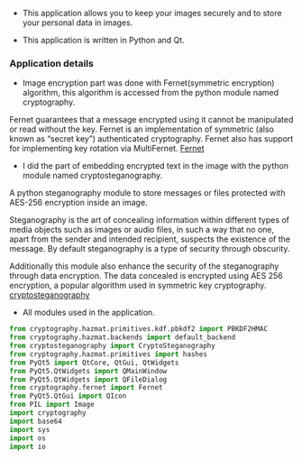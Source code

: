 * This application allows you to keep your images securely and to store your personal data in images. 

* This application is written in Python and Qt.


### **Application details**

* Image encryption part was done with Fernet(symmetric encryption) algorithm, this algorithm is accessed from the python module named cryptography.

Fernet guarantees that a message encrypted using it cannot be manipulated or read without the key. Fernet is an implementation of symmetric (also known as “secret key”) authenticated cryptography. Fernet also has support for implementing key rotation via MultiFernet. [Fernet](https://cryptography.io/en/latest/fernet.html)

* I did the part of embedding encrypted text in the image with the python module named cryptosteganography.

A python steganography module to store messages or files protected with AES-256 encryption inside an image. 

Steganography is the art of concealing information within different types of media objects such as images or audio files, in such a way that no one, apart from the sender and intended recipient, suspects the existence of the message. By default steganography is a type of security through obscurity. 

Additionally this module also enhance the security of the steganography through data encryption. The data concealed is encrypted using AES 256 encryption, a popular algorithm used in symmetric key cryptography. [cryptosteganography](https://pypi.org/project/cryptosteganography/)

* All modules used in the application.

```python
from cryptography.hazmat.primitives.kdf.pbkdf2 import PBKDF2HMAC
from cryptography.hazmat.backends import default_backend
from cryptosteganography import CryptoSteganography
from cryptography.hazmat.primitives import hashes
from PyQt5 import QtCore, QtGui, QtWidgets
from PyQt5.QtWidgets import QMainWindow
from PyQt5.QtWidgets import QFileDialog
from cryptography.fernet import Fernet
from PyQt5.QtGui import QIcon
from PIL import Image
import cryptography
import base64
import sys
import os
import io
```



```




